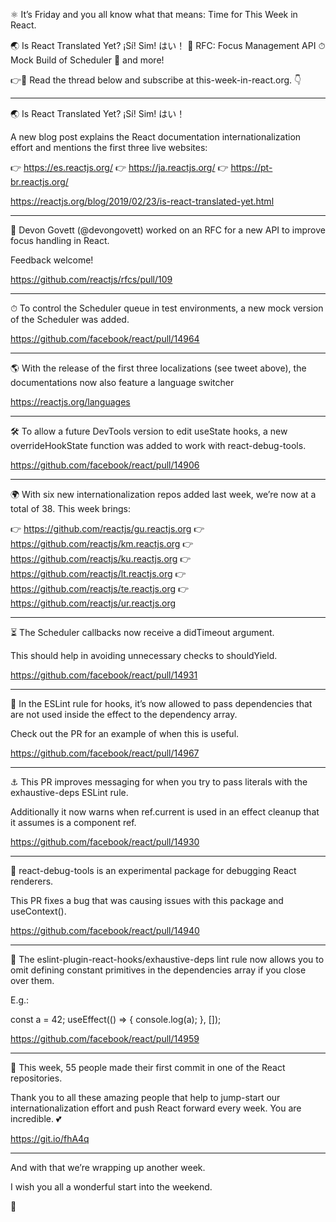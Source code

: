 ⚛️ It’s Friday and you all know what that means: Time for This Week in React.

🌏 Is React Translated Yet? ¡Sí! Sim! はい！
💼 RFC: Focus Management API
⏱ Mock Build of Scheduler
👀 and more!

👉💌 Read the thread below and subscribe at this-week-in-react.org. 👇

---

🌏 Is React Translated Yet? ¡Sí! Sim! はい！

A new blog post explains the React documentation internationalization effort and mentions the first three live websites:

👉 https://es.reactjs.org/
👉 https://ja.reactjs.org/
👉 https://pt-br.reactjs.org/

https://reactjs.org/blog/2019/02/23/is-react-translated-yet.html

---

💼 Devon Govett (@devongovett) worked on an RFC for a new API to improve focus handling in React.

Feedback welcome!

https://github.com/reactjs/rfcs/pull/109

---

⏱ To control the Scheduler queue in test environments, a new mock version of the Scheduler was added.

https://github.com/facebook/react/pull/14964

---

🌎 With the release of the first three localizations (see tweet above), the documentations now also feature a language switcher

https://reactjs.org/languages

---

🛠 To allow a future DevTools version to edit useState hooks, a new overrideHookState function was added to work with react-debug-tools.

https://github.com/facebook/react/pull/14906

---

🌍 With six new internationalization repos added last week, we’re now at a total of 38. This week brings:

👉 https://github.com/reactjs/gu.reactjs.org
👉 https://github.com/reactjs/km.reactjs.org
👉 https://github.com/reactjs/ku.reactjs.org
👉 https://github.com/reactjs/lt.reactjs.org
👉 https://github.com/reactjs/te.reactjs.org
👉 https://github.com/reactjs/ur.reactjs.org

---

⏳ The Scheduler callbacks now receive a didTimeout argument.

This should help in avoiding unnecessary checks to shouldYield.

https://github.com/facebook/react/pull/14931

---

🎣 In the ESLint rule for hooks, it’s now allowed to pass dependencies that are not used inside the effect to the dependency array.

Check out the PR for an example of when this is useful.

https://github.com/facebook/react/pull/14967

---

⚓️ This PR improves messaging for when you try to pass literals with the exhaustive-deps ESLint rule.

Additionally it now warns when ref.current is used in an effect cleanup that it assumes is a component ref.

https://github.com/facebook/react/pull/14930

---

🐛 react-debug-tools is an experimental package for debugging React renderers.

This PR fixes a bug that was causing issues with this package and useContext().

https://github.com/facebook/react/pull/14940

---

📌 The eslint-plugin-react-hooks/exhaustive-deps lint rule now allows you to omit defining constant primitives in the dependencies array if you close over them.

E.g.:

const a = 42;
useEffect(() => {
  console.log(a);
}, []);

https://github.com/facebook/react/pull/14959

---

👏 This week, 55 people made their first commit in one of the React repositories.

Thank you to all these amazing people that help to jump-start our internationalization effort and push React forward every week. You are incredible. 💕

https://git.io/fhA4q

---

And with that we’re wrapping up another week.


I wish you all a wonderful start into the weekend.

👋

